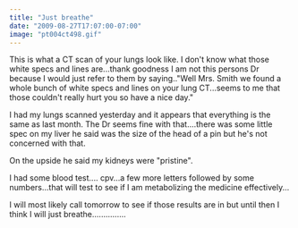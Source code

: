 ```yaml
---
title: "Just breathe"
date: "2009-08-27T17:07:00-07:00"
image: "pt004ct498.gif"
---
```


This is what a CT scan of your lungs look like. I don't know what those white specs and lines are...thank goodness I am not this persons Dr because I would just refer to them by saying.."Well Mrs. Smith we found a whole bunch of white specs and lines on your lung CT...seems to me that those couldn't really hurt you so have a nice day."

I had my lungs scanned yesterday and it appears that everything is the same as last month. The Dr seems fine with that....there was some little spec on my liver he said was the size of the head of a pin but he's not concerned with that. 

On the upside he said my kidneys were "pristine".

I had some blood test.... cpv...a few more letters followed by some numbers...that will test to see if I am metabolizing the medicine effectively...

I will most likely call tomorrow to see if those results are in but until then I think I will just breathe...............
